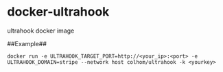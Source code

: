 # docker-ultrahook
ultrahook docker image

##Example##

    docker run -e ULTRAHOOK_TARGET_PORT=http://<your_ip>:<port> -e ULTRAHOOK_DOMAIN=stripe --network host colhom/ultrahook -k <yourkey>
